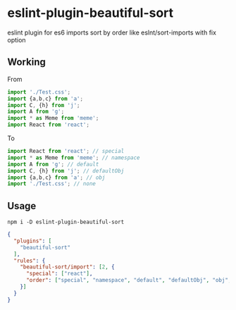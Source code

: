 # eslint-plugin-beautiful-sort

eslint plugin for es6 imports sort by order like eslnt/sort-imports with fix option

## Working

From
```js
import './Test.css';
import {a,b,c} from 'a';
import C, {h} from 'j';
import A from 'g';
import * as Meme from 'meme';
import React from 'react';
```
To
```js
import React from 'react'; // special
import * as Meme from 'meme'; // namespace
import A from 'g'; // default
import C, {h} from 'j'; // defaultObj
import {a,b,c} from 'a'; // obj
import './Test.css'; // none
```

## Usage

`npm i -D eslint-plugin-beautiful-sort`

```json
{
  "plugins": [
    "beautiful-sort"
  ],
  "rules": {
    "beautiful-sort/import": [2, {
      "special": ["react"], 
      "order": ["special", "namespace", "default", "defaultObj", "obj", "none"]
    }]
  }
}
```
